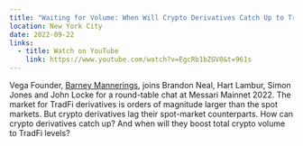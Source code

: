 ```yaml
---
title: "Waiting for Volume: When Will Crypto Derivatives Catch Up to TradFi?"
location: New York City
date: 2022-09-22
links:
  - title: Watch on YouTube
    link: https://www.youtube.com/watch?v=EgcRb1bZGV0&t=961s
---
```

Vega Founder, <a href=“https://twitter.com/barnabee” target=“_blank”>Barney Mannerings</a>, joins Brandon Neal, Hart Lambur, Simon Jones and John Locke for a round-table chat at Messari Mainnet 2022.
The market for TradFi derivatives is orders of magnitude larger than the spot markets. But crypto derivatives lag their spot-market counterparts. How can crypto derivatives catch up? And when will they boost total crypto volume to TradFi levels? 
